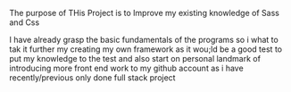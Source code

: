 

The purpose of THis Project is to Improve my existing knowledge of Sass and Css

I have already grasp the basic fundamentals of the programs so i what to tak it further my creating my own framework as it wou;ld be a good test to put my knowledge to the test and 
also start on personal landmark of introducing more front end work to my github account as i have recently/previous only done full stack project